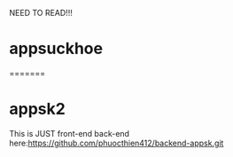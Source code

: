 NEED TO READ!!!
# appsuckhoe
=======
# appsk2
This is JUST front-end 
back-end here:https://github.com/phuocthien412/backend-appsk.git
